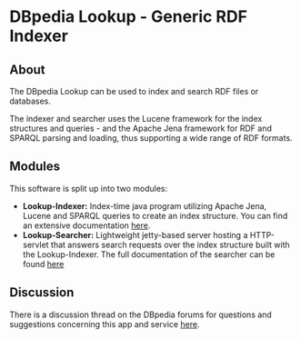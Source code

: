 # DBpedia Lookup - Generic RDF Indexer

## About

The DBpedia Lookup can be used to index and search RDF files or databases. 

The indexer and searcher uses the Lucene framework for the index structures and queries - and the Apache Jena framework for RDF and SPARQL parsing and loading, thus supporting a wide range of RDF formats.

## Modules

This software is split up into two modules:
* **Lookup-Indexer:** Index-time java program utilizing Apache Jena, Lucene and SPARQL queries to create an index structure. You can find an extensive documentation [here](./lookup-indexer/README.md).
* **Lookup-Searcher:** Lightweight jetty-based server hosting a HTTP-servlet that answers search requests over the index structure built with the Lookup-Indexer. The full documentation of the searcher can be found [here](./lookup-searcher/README.md)

## Discussion

There is a discussion thread on the DBpedia forums for questions and suggestions concerning this app and service [here](https://forum.dbpedia.org/t/new-dbpedia-lookup-application/607).
